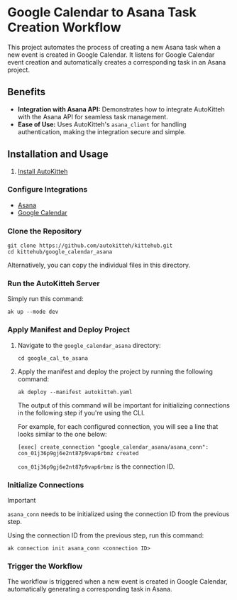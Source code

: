 # Google Calendar to Asana Task Creation Workflow

This project automates the process of creating a new Asana task when a new event is created in Google Calendar. It listens for Google Calendar event creation and automatically creates a corresponding task in an Asana project.

## Benefits

- **Integration with Asana API:** Demonstrates how to integrate AutoKitteh with the Asana API for seamless task management.
- **Ease of Use:** Uses AutoKitteh's `asana_client` for handling authentication, making the integration secure and simple.

## Installation and Usage

1. [Install AutoKitteh](https://docs.autokitteh.com/get_started/install)
   
### Configure Integrations

- [Asana](https://docs.autokitteh.com/integrations/asana/connection)
- [Google Calendar](https://docs.autokitteh.com/integrations/google/config)

### Clone the Repository

```shell
git clone https://github.com/autokitteh/kittehub.git
cd kittehub/google_calendar_asana
```

Alternatively, you can copy the individual files in this directory.

### Run the AutoKitteh Server

Simply run this command:

```shell
ak up --mode dev
```

### Apply Manifest and Deploy Project

1. Navigate to the `google_calendar_asana` directory:

    ```shell
    cd google_cal_to_asana
    ```

2. Apply the manifest and deploy the project by running the following command:

    ```shell
    ak deploy --manifest autokitteh.yaml
    ```
   
   The output of this command will be important for initializing connections in the following step if you're using the CLI.

   For example, for each configured connection, you will see a line that looks similar to the one below:

    ```shell
    [exec] create_connection "google_calendar_asana/asana_conn": con_01j36p9gj6e2nt87p9vap6rbmz created
    ```

   `con_01j36p9gj6e2nt87p9vap6rbmz` is the connection ID.

### Initialize Connections

> [!IMPORTANT] 
> `asana_conn` needs to be initialized using the connection ID from the previous step.

Using the connection ID from the previous step, run this command:

```shell
ak connection init asana_conn <connection ID>
```

### Trigger the Workflow

The workflow is triggered when a new event is created in Google Calendar, automatically generating a corresponding task in Asana.


